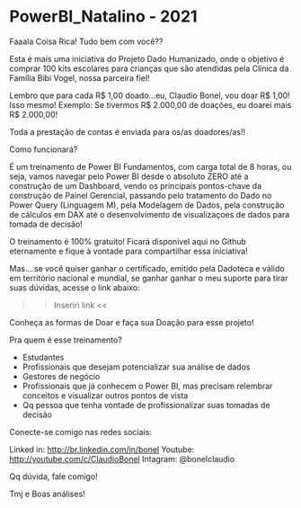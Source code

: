 # PowerBI_Natalino - 2021

Faaala Coisa Rica! Tudo bem com você??

Esta é mais uma iniciativa do Projeto Dado Humanizado, onde o objetivo é comprar 100 kits escolares para crianças que são atendidas pela Clínica da Família Bibi Vogel, nossa parceira fiel!

Lembro que para cada R$ 1,00 doado...eu, Claudio Bonel, vou doar R$ 1,00! Isso mesmo! Exemplo: Se tivermos R$ 2.000,00 de doações, eu doarei mais R$ 2.000,00!

Toda a prestação de contas é enviada para os/as doadores/as!!

Como funcionará?

É um treinamento de Power BI Fundamentos, com carga total de 8 horas, ou seja, vamos navegar pelo Power BI desde o absoluto ZERO até a construção de um Dashboard, vendo os principais pontos-chave da construção de Painel Gerencial, passando pelo tratamento do Dado no Power Query (Linguagem M), pela Modelagem de Dados, pela construção de cálculos em DAX até o desenvolvimento de visualizaçoes de dados para tomada de decisão!

O treinamento é 100% gratuito! Ficará disponível aqui no Github eternamente e fique à vontade para compartilhar essa iniciativa!

Mas....se você quiser ganhar o certificado, emitido pela Dadoteca e válido em território nacional e mundial, se ganhar ganhar o meu suporte para tirar suas dúvidas, acesse o link abaixo:
>> Inseriri link <<

Conheça as formas de Doar e faça sua Doação para esse projeto!

Pra quem é esse treinamento?
- Estudantes
- Profissionais que desejam potencializar sua análise de dados
- Gestores de negócio
- Profissionais que já conhecem o Power BI, mas precisam relembrar conceitos e visualizar outros pontos de vista
- Qq pessoa que tenha vontade de profissionalizar suas tomadas de decisão

Conecte-se comigo nas redes sociais:

Linked in: http://br.linkedin.com/in/bonel
Youtube: http://youtube.com/c/ClaudioBonel
Intagram: @bonelclaudio

Qq dúvida, fale comigo!

Tmj e Boas análises!

